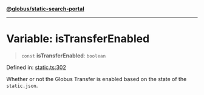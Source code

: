 [**@globus/static-search-portal**](../README.md)

***

# Variable: isTransferEnabled

> `const` **isTransferEnabled**: `boolean`

Defined in: [static.ts:302](https://github.com/globus/static-search-portal/blob/990a456048a4b0fddd1bdca97dfdd497ec165350/static.ts#L302)

Whether or not the Globus Transfer is enabled based on the state of the `static.json`.
